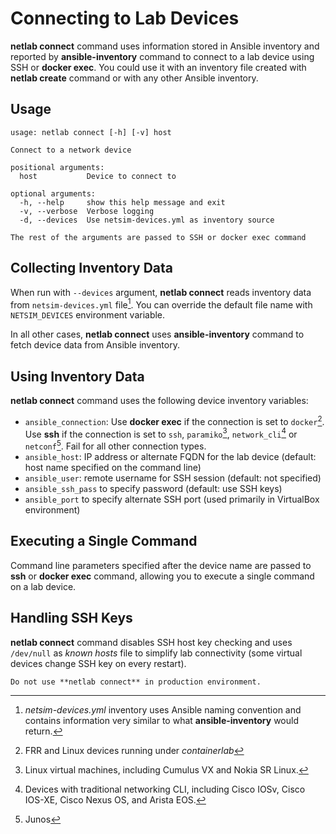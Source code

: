 # Connecting to Lab Devices

**netlab connect** command uses information stored in Ansible inventory and reported by **ansible-inventory** command to connect to a lab device using SSH or **docker exec**. You could use it with an inventory file created with **netlab create** command or with any other Ansible inventory.

## Usage

```text
usage: netlab connect [-h] [-v] host

Connect to a network device

positional arguments:
  host           Device to connect to

optional arguments:
  -h, --help     show this help message and exit
  -v, --verbose  Verbose logging
  -d, --devices  Use netsim-devices.yml as inventory source

The rest of the arguments are passed to SSH or docker exec command
```

## Collecting Inventory Data

When run with `--devices` argument, **netlab connect** reads inventory data from `netsim-devices.yml` file[^1]. You can override the default file name with `NETSIM_DEVICES` environment variable.

In all other cases, **netlab connect** uses **ansible-inventory** command to fetch device data from Ansible inventory.

[^1]: *netsim-devices.yml* inventory uses Ansible naming convention and contains information very similar to what **ansible-inventory** would return.

## Using Inventory Data

**netlab connect** command uses the following device inventory variables:

* `ansible_connection`: Use **docker exec** if the connection is set to `docker`[^cd]. Use **ssh** if the connection is set to `ssh`, `paramiko`[^cp], `network_cli`[^cc] or `netconf`[^cn]. Fail for all other connection types.
* `ansible_host`: IP address or alternate FQDN for the lab device (default: host name specified on the command line)
* `ansible_user`: remote username for SSH session (default: not specified)
* `ansible_ssh_pass` to specify password (default: use SSH keys)
* `ansible_port` to specify alternate SSH port (used primarily in VirtualBox environment)

[^cd]: FRR and Linux devices running under _containerlab_

[^cc]: Devices with traditional networking CLI, including Cisco IOSv, Cisco IOS-XE, Cisco Nexus OS, and Arista EOS.

[^cp]: Linux virtual machines, including Cumulus VX and Nokia SR Linux.

[^cn]: Junos

## Executing a Single Command

Command line parameters specified after the device name are passed to **ssh** or **docker exec** command, allowing you to execute a single command on a lab device.

## Handling SSH Keys

**netlab connect** command disables SSH host key checking and uses `/dev/null` as _known hosts_ file to simplify lab connectivity (some virtual devices change SSH key on every restart).

```{warning}
Do not use **netlab connect** in production environment.
```
